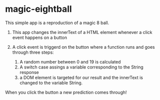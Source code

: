 # magic-eightball

This simple app is a reproduction of a magic 8 ball.

1. This app changes the innerText of a HTML element whenever a click event happens on a button

2. A click event is triggerd on the button where a function runs and goes through three steps:
    1. A random number between 0 and 19 is calculated
    2. A switch case assings a variable corresponding to the String response
    3. a DOM element is targeted for our result and the innerText is changed to the variable String.


When you click the button a new prediction comes through!
